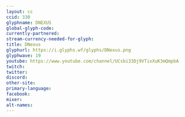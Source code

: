 ```yaml
---
layout: cc
ccid: 330
glyphname: DNEXUS
global-glyph-code: 
currently-partnered: 
stream-currency-needed-for-glyph: 
title: DNexus
glyphurl: https://i.glyphs.wf/glyphs/DNexus.png
glyphwave: 19
youtube: https://www.youtube.com/channel/UCsbi33Dj9VTixXuK3mQmpbA
twitch: 
twitter: 
discord: 
other-site: 
primary-language: 
facebook: 
mixer: 
alt-names: 
---
```


